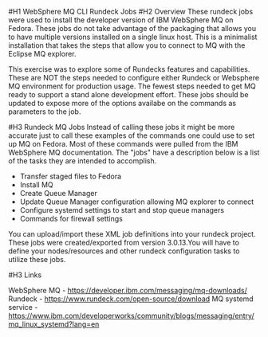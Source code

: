 #H1 WebSphere MQ CLI Rundeck Jobs
#H2 Overview
These rundeck jobs were used to install the developer version of IBM WebSphere MQ on Fedora. These jobs do not take advantage of the packaging that allows you to have multiple versions installed on a single linux host. This is a minimalist installation that takes the steps that allow you to connect to MQ with the Eclipse MQ explorer.

This exercise was to explore some of Rundecks features and capabilities. These are NOT the steps needed to configure either Rundeck or Websphere MQ environment for production usage. The fewest steps needed to get MQ ready to support a stand alone development effort. These jobs should be updated to expose more of the options availabe on the commands as parameters to the job.

#H3 Rundeck MQ Jobs
Instead of calling these jobs it might be more accurate just to call these examples of the commands one could use to set up MQ on Fedora. Most of these commands were pulled from the IBM WebSphere MQ documentation. The "jobs" have a description below is a list of the tasks they are intended to accomplish.

* Transfer staged files to Fedora
* Install MQ
* Create Queue Manager
* Update Queue Manager configuration allowing MQ explorer to connect
* Configure systemd settings to start and stop queue managers
* Commands for firewall settings

You can upload/import these XML job definitions into your rundeck project. These jobs were created/exported from version 3.0.13.You will have to define your nodes/resources and other rundeck configuration tasks to utilize these jobs.

#H3 Links

WebSphere MQ - <https://developer.ibm.com/messaging/mq-downloads/>
Rundeck - <https://www.rundeck.com/open-source/download>
MQ systemd service - <https://www.ibm.com/developerworks/community/blogs/messaging/entry/mq_linux_systemd?lang=en>



